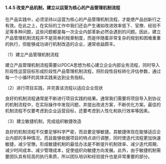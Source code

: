 #### 1.4.5 改变产品机制，建立以运营为核心的产品管理机制流程

在产品实践中，必须坚持以运营为核心的产品管理机制流程，才能使产品创新行之有效。在此之上，在实际的工作中我们还会产生诸如改进效率低下、官僚、经验不足等多种问题，这些问题都是每一次企业内部革新必然会遇到的问题。因此，建立产品管理机制流程并不是简单的规章制度，而是伴随着非常复杂的规划和困难重重的执行，但能够成功进行机制改造的企业，通常收益颇丰。

（1）建立产品管理机制流程

建立产品管理机制流程需要以PDCA思想为核心建立企业内部业务流程，同时导入阶段性运营目标形成阶段性产品管理机制流程，将阶段性目标转化评估参数，通过每一个小循环的具体实践来达到业务指标。

（2）进行项目实践，并完善该流程以适应企业现状

良好的机制流程通常是不断进行项目实践的结果。通常我们需要将项目导入到协议的机制流程中，在实际操作中发现问题，并提出改进方案，不断优化方案。最佳的机制流程不仅要考虑到企业运营目标，还要考虑到人性化和执行效率等因素。

（3）建立敏捷机制，完成组织敏捷改造

良好的机制流程不仅要足够科学严密，而且要足够敏捷。其敏捷体现在能够适应企业内部的多种情况，而且能够依据项目的特点进行调整，同时使迭代流程更加快速敏捷，减少官僚。形成敏捷机制的最佳办法是不断提升机制效率、减少迭代周期、减少时间成本、减少管理成本，促使组织向敏捷方向发展。此外，由于敏捷机制需要团队具有较高的执行素质，所以团队培训和经验提升也是非常重要的部分。
